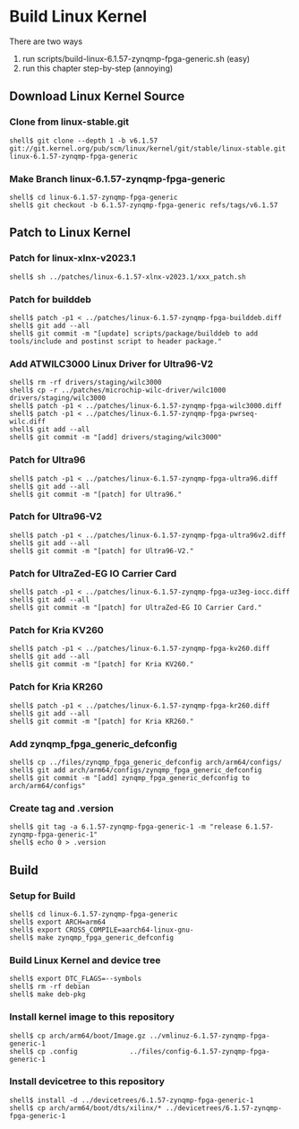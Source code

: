 # Build Linux Kernel

There are two ways

1. run scripts/build-linux-6.1.57-zynqmp-fpga-generic.sh (easy)
2. run this chapter step-by-step (annoying)

## Download Linux Kernel Source

### Clone from linux-stable.git

```console
shell$ git clone --depth 1 -b v6.1.57 git://git.kernel.org/pub/scm/linux/kernel/git/stable/linux-stable.git linux-6.1.57-zynqmp-fpga-generic
```

### Make Branch linux-6.1.57-zynqmp-fpga-generic

```console
shell$ cd linux-6.1.57-zynqmp-fpga-generic
shell$ git checkout -b 6.1.57-zynqmp-fpga-generic refs/tags/v6.1.57
```

## Patch to Linux Kernel

### Patch for linux-xlnx-v2023.1

```console
shell$ sh ../patches/linux-6.1.57-xlnx-v2023.1/xxx_patch.sh
```

### Patch for builddeb

```console
shell$ patch -p1 < ../patches/linux-6.1.57-zynqmp-fpga-builddeb.diff 
shell$ git add --all
shell$ git commit -m "[update] scripts/package/builddeb to add tools/include and postinst script to header package."
```

### Add ATWILC3000 Linux Driver for Ultra96-V2

```console
shell$ rm -rf drivers/staging/wilc3000
shell$ cp -r ../patches/microchip-wilc-driver/wilc1000 drivers/staging/wilc3000
shell$ patch -p1 < ../patches/linux-6.1.57-zynqmp-fpga-wilc3000.diff
shell$ patch -p1 < ../patches/linux-6.1.57-zynqmp-fpga-pwrseq-wilc.diff
shell$ git add --all
shell$ git commit -m "[add] drivers/staging/wilc3000"
```

### Patch for Ultra96

```console
shell$ patch -p1 < ../patches/linux-6.1.57-zynqmp-fpga-ultra96.diff
shell$ git add --all
shell$ git commit -m "[patch] for Ultra96."
```

### Patch for Ultra96-V2

```console
shell$ patch -p1 < ../patches/linux-6.1.57-zynqmp-fpga-ultra96v2.diff 
shell$ git add --all
shell$ git commit -m "[patch] for Ultra96-V2."
```

### Patch for UltraZed-EG IO Carrier Card

```console
shell$ patch -p1 < ../patches/linux-6.1.57-zynqmp-fpga-uz3eg-iocc.diff 
shell$ git add --all
shell$ git commit -m "[patch] for UltraZed-EG IO Carrier Card."
```

### Patch for Kria KV260

```console
shell$ patch -p1 < ../patches/linux-6.1.57-zynqmp-fpga-kv260.diff 
shell$ git add --all
shell$ git commit -m "[patch] for Kria KV260."
```

### Patch for Kria KR260

```console
shell$ patch -p1 < ../patches/linux-6.1.57-zynqmp-fpga-kr260.diff 
shell$ git add --all
shell$ git commit -m "[patch] for Kria KR260."
```

### Add zynqmp_fpga_generic_defconfig

```console
shell$ cp ../files/zynqmp_fpga_generic_defconfig arch/arm64/configs/
shell$ git add arch/arm64/configs/zynqmp_fpga_generic_defconfig
shell$ git commit -m "[add] zynqmp_fpga_generic_defconfig to arch/arm64/configs"
```

### Create tag and .version

```console
shell$ git tag -a 6.1.57-zynqmp-fpga-generic-1 -m "release 6.1.57-zynqmp-fpga-generic-1"
shell$ echo 0 > .version
```

## Build

### Setup for Build 

```console
shell$ cd linux-6.1.57-zynqmp-fpga-generic
shell$ export ARCH=arm64
shell$ export CROSS_COMPILE=aarch64-linux-gnu-
shell$ make zynqmp_fpga_generic_defconfig
```

### Build Linux Kernel and device tree

```console
shell$ export DTC_FLAGS=--symbols
shell$ rm -rf debian
shell$ make deb-pkg
```

### Install kernel image to this repository

```console
shell$ cp arch/arm64/boot/Image.gz ../vmlinuz-6.1.57-zynqmp-fpga-generic-1
shell$ cp .config             ../files/config-6.1.57-zynqmp-fpga-generic-1
```

### Install devicetree to this repository

```console
shell$ install -d ../devicetrees/6.1.57-zynqmp-fpga-generic-1
shell$ cp arch/arm64/boot/dts/xilinx/* ../devicetrees/6.1.57-zynqmp-fpga-generic-1
```
